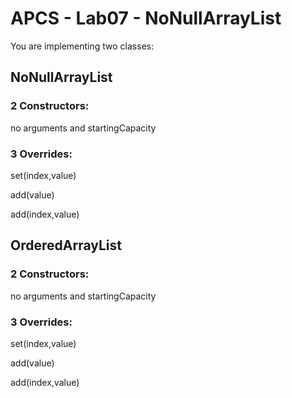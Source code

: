 # APCS - Lab07 - NoNullArrayList
You are implementing two classes:

## NoNullArrayList

### 2 Constructors: 

no arguments and startingCapacity

### 3 Overrides:

  set(index,value) 
  
  add(value) 
  
  add(index,value)

## OrderedArrayList

### 2 Constructors: 

no arguments and startingCapacity

### 3 Overrides:

  set(index,value) 
  
  add(value) 
  
  add(index,value)
